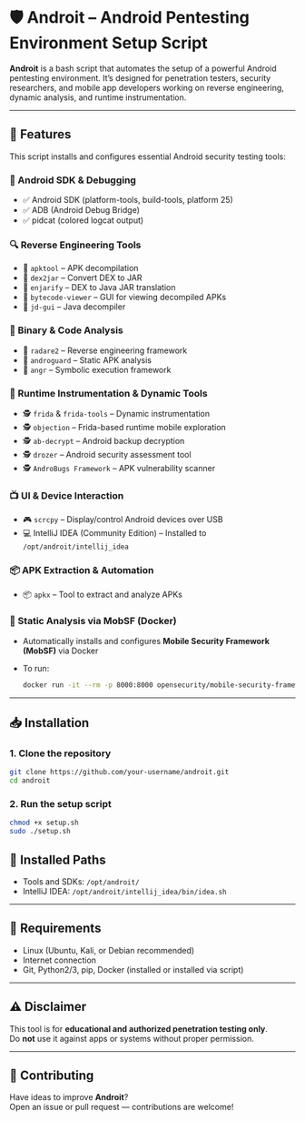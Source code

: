# 🛡️ Androit – Android Pentesting Environment Setup Script

**Androit** is a bash script that automates the setup of a powerful Android pentesting environment. It’s designed for penetration testers, security researchers, and mobile app developers working on reverse engineering, dynamic analysis, and runtime instrumentation.

---

## 🚀 Features

This script installs and configures essential Android security testing tools:

### 📱 Android SDK & Debugging

- ✅ Android SDK (platform-tools, build-tools, platform 25)
- ✅ ADB (Android Debug Bridge)
- ✅ pidcat (colored logcat output)

### 🔍 Reverse Engineering Tools

- 🔧 `apktool` – APK decompilation  
- 🔧 `dex2jar` – Convert DEX to JAR  
- 🔧 `enjarify` – DEX to Java JAR translation  
- 🔧 `bytecode-viewer` – GUI for viewing decompiled APKs  
- 🔧 `jd-gui` – Java decompiler  

### 🧪 Binary & Code Analysis

- 🧠 `radare2` – Reverse engineering framework  
- 🧠 `androguard` – Static APK analysis  
- 🧠 `angr` – Symbolic execution framework  

### 🐞 Runtime Instrumentation & Dynamic Tools

- 🕵️ `frida` & `frida-tools` – Dynamic instrumentation  
- 🕵️ `objection` – Frida-based runtime mobile exploration  
- 🕵️ `ab-decrypt` – Android backup decryption  
- 🕵️ `drozer` – Android security assessment tool  
- 🕵️ `AndroBugs Framework` – APK vulnerability scanner  

### 📺 UI & Device Interaction

- 🎮 `scrcpy` – Display/control Android devices over USB  
- 💻 IntelliJ IDEA (Community Edition) – Installed to `/opt/androit/intellij_idea`

### 📦 APK Extraction & Automation

- 📦 `apkx` – Tool to extract and analyze APKs

### 🐋 Static Analysis via MobSF (Docker)

- Automatically installs and configures **Mobile Security Framework (MobSF)** via Docker  
- To run:

  ```bash
  docker run -it --rm -p 8000:8000 opensecurity/mobile-security-framework-mobsf:latest

---

## 📥 Installation

### 1. Clone the repository


```bash
git clone https://github.com/your-username/androit.git
cd androit
```
### 2. Run the setup script
```bash
chmod +x setup.sh
sudo ./setup.sh
```
## 📁 Installed Paths

- Tools and SDKs: `/opt/androit/`  
- IntelliJ IDEA: `/opt/androit/intellij_idea/bin/idea.sh`

---

## 📌 Requirements

- Linux (Ubuntu, Kali, or Debian recommended)
- Internet connection
- Git, Python2/3, pip, Docker (installed or installed via script)

---

## ⚠️ Disclaimer

This tool is for **educational and authorized penetration testing only**.  
Do **not** use it against apps or systems without proper permission.

---

## 🤝 Contributing

Have ideas to improve **Androit**?  
Open an issue or pull request — contributions are welcome!
